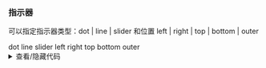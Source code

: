 ### 指示器

可以指定指示器类型：<yc-tag>dot</yc-tag> | <yc-tag>line</yc-tag> | <yc-tag>slider</yc-tag> 和位置 <yc-tag>left</yc-tag> | <yc-tag>right</yc-tag> | <yc-tag>top</yc-tag> | <yc-tag>bottom</yc-tag> | <yc-tag>outer</yc-tag>

<div class="cell-demo">
  <yc-space
    direction="vertical"
    size="large">
    <yc-radio-group
      type="button"
      @change="updateType"
      style="{ marginBottom: '10px' }"
      :modelValue="indicatorType">
      <yc-radio value="dot">dot</yc-radio>
      <yc-radio value="line">line</yc-radio>
      <yc-radio value="slider">slider</yc-radio>
    </yc-radio-group>
    <yc-radio-group
      type="button"
      @change="updatePosition"
      :style="{ marginBottom: '20px' }"
      :modelValue="indicatorPosition">
      <yc-radio value="left">left</yc-radio>
      <yc-radio value="right">right</yc-radio>
      <yc-radio value="top">top</yc-radio>
      <yc-radio value="bottom">bottom</yc-radio>
      <yc-radio value="outer">outer</yc-radio>
    </yc-radio-group>
    <yc-carousel
      :indicator-type="indicatorType"
      :indicator-position="indicatorPosition"
      show-arrow="never"
      :style="{
        width: '600px',
        height: '240px',
      }">
      <yc-carousel-item v-for="image in images">
        <img
          :src="image"
          :style="{
            width: '100%',
          }" />
      </yc-carousel-item>
    </yc-carousel>
  </yc-space>
</div>

<script setup>
import { ref } from 'vue';
const images = ref([
  'https://p1-arco.byteimg.com/tos-cn-i-uwbnlip3yd/cd7a1aaea8e1c5e3d26fe2591e561798.png~tplv-uwbnlip3yd-webp.webp',
  'https://p1-arco.byteimg.com/tos-cn-i-uwbnlip3yd/6480dbc69be1b5de95010289787d64f1.png~tplv-uwbnlip3yd-webp.webp',
  'https://p1-arco.byteimg.com/tos-cn-i-uwbnlip3yd/0265a04fddbd77a19602a15d9d55d797.png~tplv-uwbnlip3yd-webp.webp',
]);
const indicatorType = ref('dot');
const indicatorPosition = ref('bottom');
const updateType = (type) => {
  indicatorType.value = type;
};
const updatePosition = (position) => {
  indicatorPosition.value = position;
};
</script>
<details>
<summary>查看/隐藏代码</summary>

```vue
<template>
  <yc-space
    direction="vertical"
    size="large">
    <yc-radio-group
      type="button"
      @change="updateType"
      style="{ marginBottom: '10px' }"
      :modelValue="indicatorType">
      <yc-radio value="dot">dot</yc-radio>
      <yc-radio value="line">line</yc-radio>
      <yc-radio value="slider">slider</yc-radio>
    </yc-radio-group>
    <yc-radio-group
      type="button"
      @change="updatePosition"
      :style="{ marginBottom: '20px' }"
      :modelValue="indicatorPosition">
      <yc-radio value="left">left</yc-radio>
      <yc-radio value="right">right</yc-radio>
      <yc-radio value="top">top</yc-radio>
      <yc-radio value="bottom">bottom</yc-radio>
      <yc-radio value="outer">outer</yc-radio>
    </yc-radio-group>
    <yc-carousel
      :indicator-type="indicatorType"
      :indicator-position="indicatorPosition"
      show-arrow="never"
      :style="{
        width: '600px',
        height: '240px',
      }">
      <yc-carousel-item v-for="image in images">
        <img
          :src="image"
          :style="{
            width: '100%',
          }" />
      </yc-carousel-item>
    </yc-carousel>
  </yc-space>
</template>

<script setup>
import { ref } from 'vue';
const images = ref([
  'https://p1-arco.byteimg.com/tos-cn-i-uwbnlip3yd/cd7a1aaea8e1c5e3d26fe2591e561798.png~tplv-uwbnlip3yd-webp.webp',
  'https://p1-arco.byteimg.com/tos-cn-i-uwbnlip3yd/6480dbc69be1b5de95010289787d64f1.png~tplv-uwbnlip3yd-webp.webp',
  'https://p1-arco.byteimg.com/tos-cn-i-uwbnlip3yd/0265a04fddbd77a19602a15d9d55d797.png~tplv-uwbnlip3yd-webp.webp',
]);
const indicatorType = ref('dot');
const indicatorPosition = ref('bottom');
const updateType = (type) => {
  indicatorType.value = type;
};
const updatePosition = (position) => {
  indicatorPosition.value = position;
};
</script>
```

</details>
